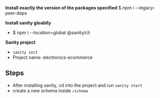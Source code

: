 **Install exactly the version of the packages specified**
$ npm i --legacy-peer-deps

**Install sanity gloablly**
- $ npm i --location=global @sanity/cli

**Sanity project**
- `sanity init`
- Project name: electronics-ecommerce

## Steps
- After installing sanity, cd into the project and run `sanity start`
- create a new schema inside `/schema`